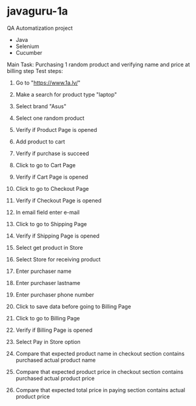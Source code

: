 # javaguru-1a
QA Automatization project
- Java
- Selenium
- Cucumber

Main Task: Purchasing 1 random product and verifying name and price at billing step
Test steps:

1) Go to "https://www.1a.lv/"
2) Make a search for product type "laptop"
3) Select brand "Asus"
4) Select one random product

5) Verify if Product Page is opened
6) Add product to cart
7) Verify if purchase is succeed
8) Click to go to Cart Page

9) Verify if Cart Page is opened
10) Click to go to Checkout Page

11) Verify if Checkout Page is opened
12) In email field enter e-mail
13) Click to go to Shipping Page

14) Verify if Shipping Page is opened
15) Select get product in Store
16) Select Store for receiving product
17) Enter purchaser name
18) Enter purchaser lastname
19) Enter purchaser phone number
20) Click to save data before going to Billing Page
21) Click to go to Billing Page

22) Verify if Billing Page is opened
23) Select Pay in Store option

24) Compare that expected product name in checkout section contains purchased actual product name
25) Compare that expected product price in checkout section contains purchased actual product price
26) Compare that expected total price in paying section contains actual product price
